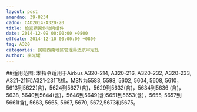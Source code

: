 ```yaml
---
layout: post
amendno: 39-8234
cadno: CAD2014-A320-20
title: 检查襟翼作动筒组件
date: 2014-12-09 00:00:00 +0800
effdate: 2014-12-10 00:00:00 +0800
tag: A320
categories: 民航西南地区管理局适航审定处
author: 李光耀
---
```


##适用范围:
本指令适用于Airbus A320-214, A320-216, A320-232, A320-233, A321-211和A321-231飞机，MSN为5583, 5598, 5602, 5604, 5608, 5610， 5613到5622(含)，5624到5627(含)，5629到5632(含)，5634到5636 (含)， 5638, 5640到5644(含)，5646到5649(含)5651到5653(含)，5655, 5657到 5661(含), 5663, 5665, 5667, 5670, 5672,5673和5675。

